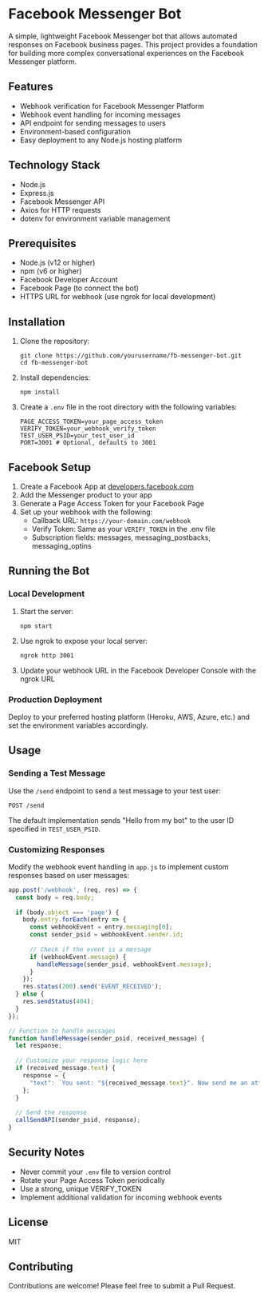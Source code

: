 # Facebook Messenger Bot

A simple, lightweight Facebook Messenger bot that allows automated responses on Facebook business pages. This project provides a foundation for building more complex conversational experiences on the Facebook Messenger platform.

## Features

- Webhook verification for Facebook Messenger Platform
- Webhook event handling for incoming messages
- API endpoint for sending messages to users
- Environment-based configuration
- Easy deployment to any Node.js hosting platform

## Technology Stack

- Node.js
- Express.js
- Facebook Messenger API
- Axios for HTTP requests
- dotenv for environment variable management

## Prerequisites

- Node.js (v12 or higher)
- npm (v6 or higher)
- Facebook Developer Account
- Facebook Page (to connect the bot)
- HTTPS URL for webhook (use ngrok for local development)

## Installation

1. Clone the repository:
   ```
   git clone https://github.com/yourusername/fb-messenger-bot.git
   cd fb-messenger-bot
   ```

2. Install dependencies:
   ```
   npm install
   ```

3. Create a `.env` file in the root directory with the following variables:
   ```
   PAGE_ACCESS_TOKEN=your_page_access_token
   VERIFY_TOKEN=your_webhook_verify_token
   TEST_USER_PSID=your_test_user_id
   PORT=3001 # Optional, defaults to 3001
   ```

## Facebook Setup

1. Create a Facebook App at [developers.facebook.com](https://developers.facebook.com/)
2. Add the Messenger product to your app
3. Generate a Page Access Token for your Facebook Page
4. Set up your webhook with the following:
   - Callback URL: `https://your-domain.com/webhook`
   - Verify Token: Same as your `VERIFY_TOKEN` in the .env file
   - Subscription fields: messages, messaging_postbacks, messaging_optins

## Running the Bot

### Local Development

1. Start the server:
   ```
   npm start
   ```

2. Use ngrok to expose your local server:
   ```
   ngrok http 3001
   ```

3. Update your webhook URL in the Facebook Developer Console with the ngrok URL

### Production Deployment

Deploy to your preferred hosting platform (Heroku, AWS, Azure, etc.) and set the environment variables accordingly.

## Usage

### Sending a Test Message

Use the `/send` endpoint to send a test message to your test user:

```
POST /send
```

The default implementation sends "Hello from my bot" to the user ID specified in `TEST_USER_PSID`.

### Customizing Responses

Modify the webhook event handling in `app.js` to implement custom responses based on user messages:

```javascript
app.post('/webhook', (req, res) => {
  const body = req.body;
  
  if (body.object === 'page') {
    body.entry.forEach(entry => {
      const webhookEvent = entry.messaging[0];
      const sender_psid = webhookEvent.sender.id;
      
      // Check if the event is a message
      if (webhookEvent.message) {
        handleMessage(sender_psid, webhookEvent.message);
      }
    });
    res.status(200).send('EVENT_RECEIVED');
  } else {
    res.sendStatus(404);
  }
});

// Function to handle messages
function handleMessage(sender_psid, received_message) {
  let response;
  
  // Customize your response logic here
  if (received_message.text) {
    response = {
      "text": `You sent: "${received_message.text}". Now send me an attachment!`
    };
  }
  
  // Send the response
  callSendAPI(sender_psid, response);
}
```

## Security Notes

- Never commit your `.env` file to version control
- Rotate your Page Access Token periodically
- Use a strong, unique VERIFY_TOKEN
- Implement additional validation for incoming webhook events

## License

MIT

## Contributing

Contributions are welcome! Please feel free to submit a Pull Request.